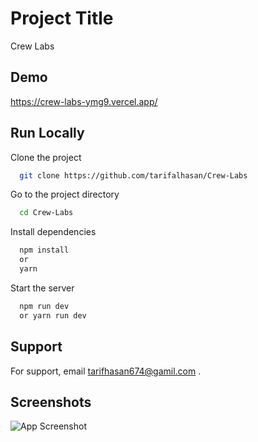 # Project Title

Crew Labs

## Demo

https://crew-labs-ymg9.vercel.app/

## Run Locally

Clone the project

```bash
  git clone https://github.com/tarifalhasan/Crew-Labs
```

Go to the project directory

```bash
  cd Crew-Labs
```

Install dependencies

```bash
  npm install
  or
  yarn

```

Start the server

```bash
  npm run dev
  or yarn run dev
```

## Support

For support, email tarifhasan674@gamil.com .

## Screenshots

![App Screenshot](https://awesomescreenshot.s3.amazonaws.com/image/2448201/36208717-a1d968f3c206ea3ca5036462472a5f7a.png?X-Amz-Algorithm=AWS4-HMAC-SHA256&X-Amz-Credential=AKIAJSCJQ2NM3XLFPVKA%2F20230117%2Fus-east-1%2Fs3%2Faws4_request&X-Amz-Date=20230117T095309Z&X-Amz-Expires=28800&X-Amz-SignedHeaders=host&X-Amz-Signature=75430e5048171747ed437f2e7de1507c937b6a095dcf0f9fc308965759ce789f)
